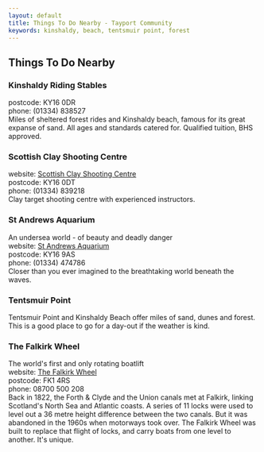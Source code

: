 ```yaml
---
layout: default
title: Things To Do Nearby - Tayport Community
keywords: kinshaldy, beach, tentsmuir point, forest
---
```

## Things To Do Nearby

### Kinshaldy Riding Stables
postcode: KY16 0DR  
phone: (01334) 838527  
Miles of sheltered forest rides and Kinshaldy beach, famous for its great expanse of sand. All ages and standards catered for. Qualified tuition, BHS approved.

### Scottish Clay Shooting Centre
website: [Scottish Clay Shooting Centre](http://www.scottishclayshoot.com/)  
postcode: KY16 0DT  
phone: (01334) 839218  
Clay target shooting centre with experienced instructors.

### St Andrews Aquarium
An undersea world - of beauty and deadly danger  
website: [St Andrews Aquarium](http://www.standrewsaquarium.co.uk/)  
postcode: KY16 9AS  
phone: (01334) 474786  
Closer than you ever imagined to the breathtaking world beneath the waves.

### Tentsmuir Point
Tentsmuir Point and Kinshaldy Beach offer miles of sand, dunes and forest. This is a good place to go for a day-out if the weather is kind.

### The Falkirk Wheel
The world's first and only rotating boatlift  
website: [The Falkirk Wheel](http://www.thefalkirkwheel.co.uk/)  
postcode: FK1 4RS  
phone: 08700 500 208  
Back in 1822, the Forth &amp; Clyde and the Union canals met at Falkirk, linking Scotland's North Sea and Atlantic coasts. A series of 11 locks were used to level out a 36 metre height difference between the two canals. But it was abandoned in the 1960s when motorways took over. The Falkirk Wheel was built to replace that flight of locks, and carry boats from one level to another. It's unique.
